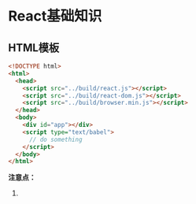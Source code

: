 # React基础知识

## HTML模板

```html
<!DOCTYPE html>
<html>
  <head>
    <script src="../build/react.js"></script>
    <script src="../build/react-dom.js"></script>
    <script src="../build/browser.min.js"></script>
  </head>
  <body>
    <div id="app"></div>
    <script type="text/babel">
      // do something
    </script>
  </body>
</html>

```
**注意点：**

1. <script> 标签的type属性为 ==text/babel==，因为这是React独有的JSX语法，凡是使用JSX的地方，都有加上==type="text/babel"==。
2. react.js 是 React 的核心库，react-dom.js 是提供与 DOM 相关的功能，Browser.js 的作用是将 JSX 语法转为 JavaScript 语法，它们三个必须先加载。

## ReactDOM.render()

ReactDOM.render 是React中用于将模板渲染为HTML语言，并插入到指定的DOM节点中。

示例：将一个h1标题插入到app节点中

```js
ReactDOM.render(
    <h1>hello,world!></h1>,
    document.getElementById('app')
);

```
**注意点：**

1、这里的目标节点应该是单一的DOM节点，但不应是body，虽然这样也能运行。如果确实要在body中渲染，可以动态的添加一个div子标签，如：
```js
ReactDOM.render(
    <HelloMessage name="John" />,
    doucument.body.appendChild(document.createElement('div'));
);
```
2、React中自定义的组件名首字母要大写，在JSX中出现的HTML标签名统一小写

3、声明在JSX中的标签属性中的class必须用==className==代替，<label>标签的属性for必须用==htmlFor==代替。因为class和for是js最新语法中的保留字，避免编译器误解。
```
<div className="aaa"...>

<label htmlFor="app"...>
```
4、行内样式

```js
ReactDOM.render(
    <div style={{
      color:'white',
      backgroundImage:'url('+imgUrl+')',
      WebkitTransition:'all',
      msTransition:'all'//浏览器前缀除ms小写之外，其他的前缀首字母要大写
    }}></div>,
    document.getElementById('app')
)
```
5、HTML转义

有时需要处理含有标签的富文本数据，React会默认进行HTML转义，以避免XSS攻击，如果不需要转义，则可以使用dangerouslySetInnerHTML属性，如下：
```js
var cont = '<span>文本内容</span>';

ReactDOM.render(
  // <div>{cont}</div>, 会直接连着标签一起输出
  <div dangerouslySetInnerHTML={{__html:cont}}></div>,
  document.getElementById('example')
)  
```
第一种页面中会直接输出带标签的：<span>文本内容</span>
第二种页面中输出：文本内容

## JSX语法

JSX基本语法规则：遇到 HTML 标签（以 ==<== 开头），就用 HTML 规则解析；遇到代码块（以 =={== 开头），就用 JavaScript 规则解析。

使用JSX语法的代码：
```
var app = <helloComp color="blue"/>
```

等价的原生JavaScript的代码：

```js
var app = React.createElement(helloComp,{color:"blue"})
```
**注意点：**
JSX中的表达式用{}，大括号里面要求是有返回值的表达式，不能使用if语句，for语句等，可以使用三元或者二元运算符来操作表达式。

```html
<div>hello {this.props.name? this.props.name:"world"}</div>

<div>hello {this.props.name || "world"}</div>
```
如果上述方法不能满足要求，在JSX标签外使用if语句来决定渲染哪一个组件，如：
```
var loginBtn;

if(login){
  loginBtn = <logoutBtn />
}else{
  loginBtn = <loginBtn />
}

return (
    <div><home />{loginBtn}</div>
)
```
JSX也允许直接在模板中插入变量，如果这个变量是一个数组，则会展开这个数组的所有成员：

```js
var arr = [
  <h1 key="1">Hello world!</h1>,
  <h2 key="2">React is beautify</h2>,
];

ReactDOM.render(
  <div>{arr}</div>,
  document.getElementById('app')
);
```
JSX展开属性

在React的设定中，初始化props后，props是不可变的。当后续需要增加组件的属性时，定义一个展开属性对象，通过{...extendProps}的方式引入，React会自动将extendProps中的属性复制到组件的props属性中。备注：与ES6的...作为解构赋值中剩余属性的标识，这两者没有直接关系。

```js
var Comp = <Component foo={x} bar={y} />
Comp.props.foo = x; //错误写法
Comp.props.bar = y; //错误写法

//给组件增加属性正确写法

var extendProps = {
    foo:1,
    bar:2
}
var Comp = <h1 {...extendProps} title="jiayou"/>;
```







